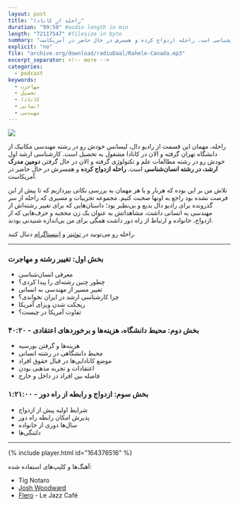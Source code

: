 ```yaml
---
layout: post
title: "راحله از کانادا"
duration: "99:50" #audio length in min
length: "72117547" #filesize in byte
summary: "راحله، مهمان این قسمت از رادیو دال، لیسانس خودش رو در رشته مهندسی مکانیک از دانشگاه تهران گرفته و الان در کانادا مشغول به تحصیل است. کارشناسی ارشد اول خودش رو در رشته مطالعات علم و تکنولوژی گرفته و الان در حال گرفتن دومین مدرک ارشد، در رشته انسان‌شناسی است. راحله ازدواج کرده و همسرش در حال حاضر در آمریکاست."
explicit: "no"
file: "archive.org/download/radioDaal/Rahele-Canada.mp3"
excerpt_separator: <!-- more -->
categories:
  - podcast
keywords:
  - مهاجرت
  - تحصیل
  - کانادا
  - انسانی
  - مهندسی
---
```


<img src="{{site.baseurl}}/public/img/rahele/cover.jpg" class="cover-img"/>

راحله، مهمان این قسمت از رادیو دال، لیسانس خودش رو در رشته مهندسی مکانیک از دانشگاه تهران گرفته و الان در کانادا مشغول به تحصیل است. کارشناسی ارشد اول خودش رو در رشته مطالعات علم و تکنولوژی گرفته و الان در حال گرفتن **دومین مدرک ارشد، در رشته انسان‌شناسی** است. **راحله ازدواج کرده** و همسرش در حال حاضر در آمریکاست.

تلاش من بر این بوده که هربار و با هر مهمان به بررسی نکاتی بپردازیم که تا پیش از این فرصت نشده بود راجع به اونها صحبت کنیم. مجموعه تجربیات و مسیری که راحله از سر گذرونده برای رادیو دال بدیع و بی‌نظیر بود؛ داستان‌هایی که برای تغییر رشته‌اش از مهندسی به انسانی داشت، مشاهداتش به عنوان یک زن محجبه و حرف‌هایی که از ازدواج، خانواده و ارتباط از راه دور داشت همگی برای من بی‌اندازه شنیدنی بودند.
<!-- more -->

راحله رو می‌تونید در [توئیتر](https://twitter.com/rhlabbasinejad) و [اینستاگرام](http://instagram.com/rhlabbasinejad) دنبال کنید.

<hr>

### بخش اول: تغییر رشته و مهاجرت
- معرفی انسان‌شناسی
- چطور چنین رشته‌ای را پیدا کردی؟
- تغییر مسیر از مهندسی به انسانی
- چرا کارشناسی ارشد در ایران نخواندی؟
- ریجکت شدن ویزای آمریکا
- تفاوت آمریکا در چیست؟

### بخش دوم: محیط دانشگاه، هزینه‌ها و برخوردهای اعتقادی - ۴۰:۲۰
- هزینه‌ها و گرفتن بورسیه
- محیط دانشگاهی در رشته انسانی
- موضع کانادایی‌ها در قبال حقوق افراد
- اعتقادات و تجربه مذهبی بودن
- فاصله بین افراد در داخل و خارج

### بخش سوم: ازدواج و رابطه از راه دور - ۱:۲۱:۰۰
- شرایط اولیه پیش از ازدواج
- پذیرش امکان رابطه راه دور
- سال‌ها دوری از خانواده
- دلتنگی‌ها

<hr>

{% include player.html id="164376516" %}

آهنگ‌ها و کلیپ‌های استفاده شده:

<div dir="ltr">
<ul>
<li>Tig Notaro</li>
<li><a href="https://www.joshwoodward.com/biography/">Josh Woodward</a></li>
<li><a href="https://soundcloud.com/flero_official">Flero</a> - Le Jazz Café</li>
</ul>
</div>




